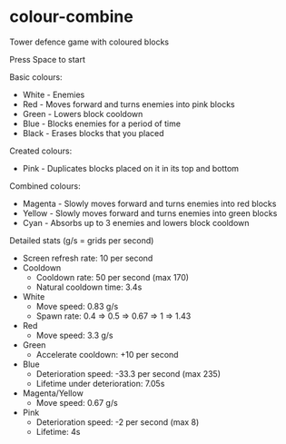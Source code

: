 # colour-combine

Tower defence game with coloured blocks

Press Space to start

Basic colours:

- White - Enemies
- Red - Moves forward and turns enemies into pink blocks
- Green - Lowers block cooldown
- Blue - Blocks enemies for a period of time
- Black - Erases blocks that you placed

Created colours:

- Pink - Duplicates blocks placed on it in its top and bottom

Combined colours:

- Magenta - Slowly moves forward and turns enemies into red blocks
- Yellow - Slowly moves forward and turns enemies into green blocks
- Cyan - Absorbs up to 3 enemies and lowers block cooldown

Detailed stats (g/s = grids per second)

- Screen refresh rate: 10 per second
- Cooldown
  - Cooldown rate: 50 per second (max 170)
  - Natural cooldown time: 3.4s
- White
  - Move speed: 0.83 g/s
  - Spawn rate: 0.4 => 0.5 => 0.67 => 1 => 1.43
- Red
  - Move speed: 3.3 g/s
- Green
  - Accelerate cooldown: +10 per second
- Blue
  - Deterioration speed: -33.3 per second (max 235)
  - Lifetime under deterioration: 7.05s
- Magenta/Yellow
  - Move speed: 0.67 g/s
- Pink
  - Deterioration speed: -2 per second (max 8)
  - Lifetime: 4s
